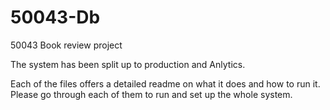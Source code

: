 # 50043-Db
50043 Book review project

The system has been split up to production and Anlytics. 

Each of the files offers a detailed readme on what it does and how to run it. Please go through each of them to run and set up the whole system.
